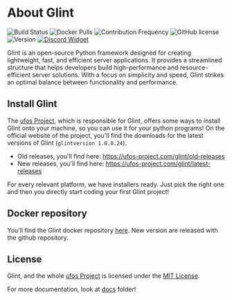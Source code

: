 # About Glint
![Build Status](https://img.shields.io/github/actions/workflow/status/acariustv/Glint/docker-image.yml)
![Docker Pulls](https://img.shields.io/docker/pulls/acariustv/glint)
![Contribution Frequency](https://img.shields.io/badge/contributions%20per%20week-10%2B-brightgreen)
![GitHub license](https://img.shields.io/github/license/acariustv/Glint)
![Version](https://img.shields.io/badge/glintversion-1.0.0.24-blue)
[![Discord Widget](https://img.shields.io/badge/Discord-Join%20us-blue)](https://discord.com/widget?id=1275549667882438681&theme=dark)

Glint is an open-source Python framework designed for creating lightweight, fast, and efficient server applications. It provides a streamlined structure that helps developers build high-performance and resource-efficient server solutions. With a focus on simplicity and speed, Glint strikes an optimal balance between functionality and performance.

## Install Glint
The [ufos Project](https://ufos-project.com), which is responsible for Glint, offers some ways to install Glint onto your machine, so you can use it for your python programs! On the official website of the project, you'll find the downloads for the latest versions of Glint (`glintversion 1.0.0.24`).

- Old releases, you'll find here: https://ufos-project.com/glint/old-releases
- New releases, you'll find here: https://ufos-project.com/glint/latest-releases

For every relevant platform, we have installers ready. Just pick the right one and then you directly start coding your first Glint project!

## Docker repository
You'll find the Glint docker repository [here](https://hub.docker.com/r/acariustv/glint). New version are released with the github repository.

## License
Glint, and the whole [ufos Project](https://ufos-project.com) is licensed under the [MIT License](https://github.com/AcariusTV/Glint/blob/main/LICENSE).

For more documentation, look at [docs](./docs/README.md) folder!
